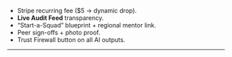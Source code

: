 - Stripe recurring fee ($5 → dynamic drop).
- **Live Audit Feed** transparency.
- “Start-a-Squad” blueprint + regional mentor link.
- Peer sign-offs + photo proof.
- Trust Firewall button on all AI outputs.  
---